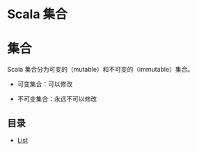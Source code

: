 # Scala 集合

# 集合

Scala 集合分为可变的（mutable）和不可变的（immutable）集合。

* 可变集合：可以修改

* 不可变集合：永远不可以修改

## 目录

* [List](./collection/scala-list.md)
